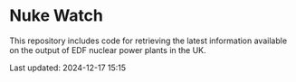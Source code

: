 # Nuke Watch

This repository includes code for retrieving the latest information available on the output of EDF nuclear power plants in the UK.

Last updated: 2024-12-17 15:15